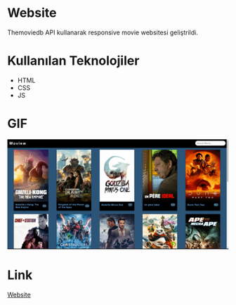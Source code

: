 # Website

Themoviedb API kullanarak responsive movie websitesi geliştrildi.

# Kullanılan Teknolojiler

- HTML
- CSS
- JS

# GIF

![](Moview.gif)

# Link

[Website](https://6647933856a651022208f81c--gleaming-melomakarona-d76bd8.netlify.app/)
